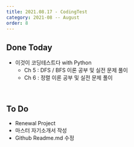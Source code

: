 ```yaml
---
title: 2021.08.17 - CodingTest
category: 2021-08 -- August
order: 8
---
```




## Done Today

- 이것이 코딩테스트다 with Python
  - Ch 5 : DFS / BFS 이론 공부 및 실전 문제 풀이
  - Ch 6 : 정렬 이론 공부 및 실전 문제 풀이



<br>

## To Do

- Renewal Project
- 마스터 자기소개서 작성
- Github Readme.md 수정

